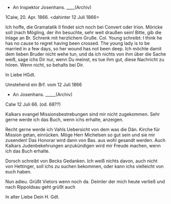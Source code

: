 + An Inspektor Josenhans. ____(Archiv)

 1Calw, 20. Apr. 1866.
 <dahinter 12 Juli 1866>

Ich hoffe, die Gramatatik II findet sich noch bei Convert oder Irion. 
Möricke soll (nach Mögling, der ihn besuchte, sehr weit draußen sein! 
Bitte, gib die Inlage an Br. Schrenk mit herzlichem Gruße. Col. Young schreibt: I think he has no cause to regret having been crossed. The young lady is to be married in a few days, so her wound has not been deep. Ich möchte damit dem lieben Bruder nicht wehe tun, und da ich nichts von ihm über die Sache weiß, sage ichs Dir nur, wenn Du meinst, es tue ihm gut, diese Nachricht zu hören. Wenn nicht, so behalts bei Dir.

 In Liebe
 HGdt.

Umstehend ein Brf. vom 12 Juli 1866



+ An Josenhans. _____(Archiv)

 Calw 12 Juli 66. (od. 68??)

Kalkars evangel Missionsbestrebungen sind mir nicht zugekommen. Sehr gerne werde ich das Buch, wenn ichs erhalte, anzeigen.

Recht gerne werde ich Vahls Uebersicht von dem was die Dän. Kirche für Mission getan, einrücken. Möge Herr Michelsen so gut sein und sie mir zusenden! Das Honorar wird dann von Bas. aus wohl gesandt werden. Auch Kalkars Judenbekehrungen anzukündigen wird mir Freude machen, wenn ich das Buch erhalte.

Dorsch schreibt von Becks Gedanken. Ich weiß nichts davon, auch nicht von Hettinger, soll ichs zu suchen bekommen, oder kann ichs vielleicht von euch haben.

Nun adieu. Grüßt Vietors wenn noch da. Deimler der mich heute verließ und nach Rippoldsau geht grüßt auch

 In alter Liebe Dein H. Gdt.

